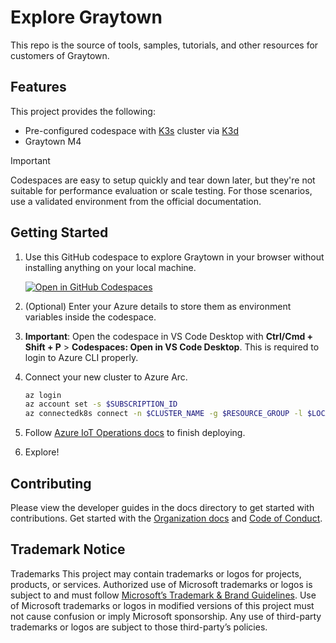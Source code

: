 # Explore Graytown

This repo is the source of tools, samples, tutorials, and other resources for customers of Graytown.

## Features

This project provides the following:

* Pre-configured codespace with [K3s](https://k3s.io/) cluster via [K3d](https://k3d.io/)
* Graytown M4

> [!IMPORTANT]
> Codespaces are easy to setup quickly and tear down later, but they're not suitable for performance evaluation or scale testing. For those scenarios, use a validated environment from the official documentation.
>


## Getting Started

1. Use this GitHub codespace to explore Graytown in your browser without installing anything on your local machine.

   [![Open in GitHub Codespaces](https://github.com/codespaces/badge.svg)](https://codespaces.new/ktvargo-ms/explore-graytown?quickstart=1)

1. (Optional) Enter your Azure details to store them as environment variables inside the codespace.

1. **Important**: Open the codespace in VS Code Desktop with **Ctrl/Cmd + Shift + P** > **Codespaces: Open in VS Code Desktop**. This is required to login to Azure CLI properly.

1. Connect your new cluster to Azure Arc.

   ```bash
   az login
   az account set -s $SUBSCRIPTION_ID
   az connectedk8s connect -n $CLUSTER_NAME -g $RESOURCE_GROUP -l $LOCATION
   ```

2. Follow [Azure IoT Operations docs](https://learn.microsoft.com/azure/iot-operations/get-started/quickstart-deploy?tabs=codespaces) to finish deploying.

3. Explore!

## Contributing

Please view the developer guides in the docs directory to get started with contributions. Get started with the [Organization docs](./docs/ORGANIZATION.md) and [Code of Conduct](CODE_OF_CONDUCT.md).

## Trademark Notice

Trademarks This project may contain trademarks or logos for projects, products, or services. Authorized use of Microsoft trademarks or logos is subject to and must follow [Microsoft’s Trademark & Brand Guidelines](https://www.microsoft.com/legal/intellectualproperty/trademarks/usage/general). Use of Microsoft trademarks or logos in modified versions of this project must not cause confusion or imply Microsoft sponsorship. Any use of third-party trademarks or logos are subject to those third-party’s policies.
